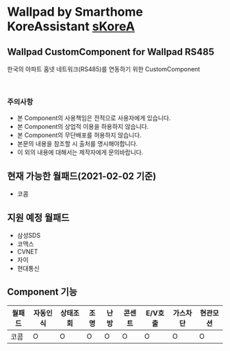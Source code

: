 # Wallpad by Smarthome KoreAssistant [sKoreA][skorea_link]
## Wallpad CustomComponent for Wallpad RS485

한국의 아파트 홈넷 네트워크(RS485)를 연동하기 위한 CustomComponent

<br>

### 주의사항
- 본 Component의 사용책임은 전적으로 사용자에게 있습니다.
- 본 Component의 상업적 이용을 하용하지 않습니다.
- 본 Component의 무단배포를 허용하지 않습니다.
- 본문의 내용을 참조할 시 출처를 명시해야합니다.
- 이 외의 내용에 대해서는 제작자에게 문의바랍니다.

## 현재 가능한 월패드(2021-02-02 기준)
- 코콤

## 지원 예정 월패드
- 삼성SDS
- 코맥스
- CVNET
- 자이
- 현대통신

## Component 기능
| 월패드 | 자동인식 | 상태조회 | 조명 | 난방 | 콘센트 | E/V호출 | 가스차단 | 현관모션 |
| ---- | ---- | ---- | ---- | ---- | ---- | ---- | ---- | ---- |
| 코콤 | O | O | O | O | O | O | O | O | O | O |

[skorea_link]: https://cafe.naver.com/koreassistant
